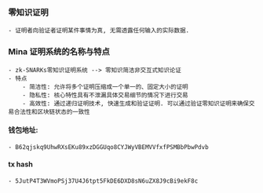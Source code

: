 
### 零知识证明
    - 证明者向验证者证明某件事情为真, 无需透露任何输入的实际数据.
### Mina 证明系统的名称与特点
    - zk-SNARKs零知识证明系统 --> 零知识简洁非交互式知识论证
    - 特点
        - 简洁性: 允许将多个证明压缩成一个单一的、固定大小的证明
        - 隐私性: 核心特性具有不泄漏具体交易细节的情况下进行交易
        - 高效性: 通过递归证明技术, 快速生成和验证证明. 可以通过验证零知识证明来确保交易合法性和区块链状态的一致性

#### 钱包地址: 
    - B62qjskq9UhwRXsEKu89xzDGGUqo8CYJWyVBEMVVfxfPSMBbPbwPdvb

#### tx hash
    - 5JutP4T3WVmoPSj37U4J6tpt5FkDE6DXD8sN6uZX8J9cBi9ekF8c